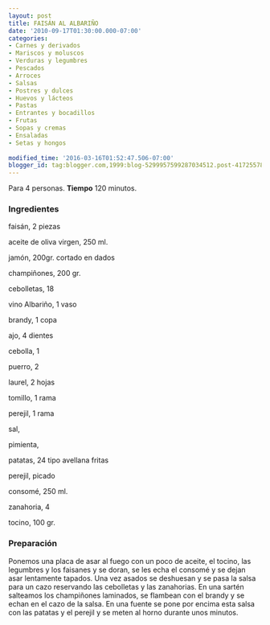 ```yaml
---
layout: post
title: FAISÁN AL ALBARIÑO
date: '2010-09-17T01:30:00.000-07:00'
categories:
- Carnes y derivados
- Mariscos y moluscos
- Verduras y legumbres
- Pescados
- Arroces
- Salsas
- Postres y dulces
- Huevos y lácteos
- Pastas
- Entrantes y bocadillos
- Frutas
- Sopas y cremas
- Ensaladas
- Setas y hongos
 
modified_time: '2016-03-16T01:52:47.506-07:00'
blogger_id: tag:blogger.com,1999:blog-5299957599287034512.post-4172557822998926746
---
```


Para 4 personas.
<b>Tiempo</b> 120 minutos.

<h3>Ingredientes</h3>

faisán, 2 piezas

aceite de oliva virgen, 250 ml.

jamón, 200gr. cortado en dados

champiñones, 200 gr.

cebolletas, 18

vino Albariño, 1 vaso

brandy, 1 copa

ajo, 4 dientes

cebolla, 1

puerro, 2

laurel, 2 hojas

tomillo, 1 rama

perejil, 1 rama

sal,

pimienta,

patatas, 24 tipo avellana fritas

perejil, picado

consomé, 250 ml.

zanahoria, 4

tocino, 100 gr.

<h3>Preparación</h3>

Ponemos una placa de asar al fuego con un poco de aceite, el tocino, las legumbres y los faisanes y se doran, se les echa el consomé y se dejan asar lentamente tapados. Una vez asados se deshuesan y se pasa la salsa para un cazo reservando las cebolletas y las zanahorias. En una sartén salteamos los champiñones laminados, se flambean con el brandy y se echan en el cazo de la salsa. En una fuente se pone por encima esta salsa con las patatas y el perejil y se meten al horno durante unos minutos.


